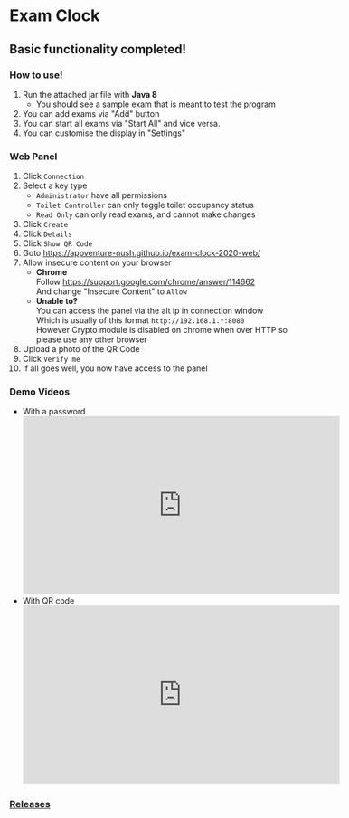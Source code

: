 # Exam Clock

## Basic functionality completed!

### How to use!
1. Run the attached jar file with **Java 8**
   - You should see a sample exam that is meant to test the program
2. You can add exams via "Add" button
3. You can start all exams via "Start All" and vice versa.
4. You can customise the display in "Settings"

### Web Panel
1. Click `Connection`
2. Select a key type
   - `Administrator` have all permissions
   - `Toilet Controller` can only toggle toilet occupancy status
   - `Read Only` can only read exams, and cannot make changes
3. Click `Create`
4. Click `Details`
5. Click `Show QR Code`
6. Goto https://appventure-nush.github.io/exam-clock-2020-web/
7. Allow insecure content on your browser
   - **Chrome**\
   Follow https://support.google.com/chrome/answer/114662 \
   And change "Insecure Content" to `Allow`
   - **Unable to?**\
   You can access the panel via the alt ip in connection window\
   Which is usually of this format `http://192.168.1.*:8080`\
   However Crypto module is disabled on chrome when over HTTP so please use any other browser
8. Upload a photo of the QR Code
9. Click `Verify me`
10. If all goes well, you now have access to the panel

### Demo Videos
   - With a password
    <iframe width="560" height="315" src="https://www.youtube-nocookie.com/embed/Za9Ktms_NcU" frameborder="0" allow="accelerometer; autoplay; encrypted-media; gyroscope; picture-in-picture" allowfullscreen></iframe>
   - With QR code
    <iframe width="560" height="315" src="https://www.youtube-nocookie.com/embed/GOC-5qHN4fM" frameborder="0" allow="accelerometer; autoplay; encrypted-media; gyroscope; picture-in-picture" allowfullscreen></iframe>

### [Releases](https://github.com/appventure-nush/exam-clock-2020/releases)
